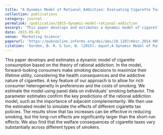 ```yaml
---
title: "A Dynamic Model of Rational Addiction: Evaluating Cigarette Taxes"
collection: publications
category: journal
permalink: /publication/2015-dynamic-model-rational-addiction
excerpt: 'This paper develops and estimates a dynamic model of cigarette consumption based on the theory of rational addiction.'
date: 2015-05-01
venue: 'Marketing Science'
paperurl: 'https://pubsonline.informs.org/doi/abs/10.1287/mksc.2014.0898'
citation: 'Gordon, B. R. & Sun, B. (2015). &quot;A Dynamic Model of Rational Addiction: Evaluating Cigarette Taxes.&quot; <i>Marketing Science</i>. 34(3), 452-470.'
---
```


This paper develops and estimates a dynamic model of cigarette consumption based on the theory of rational addiction. In the model, forward-looking consumers make smoking decisions to maximize their lifetime utility, considering the health consequences and the addictive nature of cigarettes. A key feature of our approach is to allow for rich consumer heterogeneity in preferences and the costs of smoking. We estimate the model using panel data on individuals’ smoking behavior. The parameter estimates confirm the key predictions of the rational addiction model, such as the importance of adjacent complementarity. We then use the estimated model to simulate the effects of different cigarette tax policies. The results show that tax increases can be effective in reducing smoking, but the long-run effects are significantly larger than the short-run effects. We also find that the welfare consequences of cigarette taxes vary substantially across different types of smokers.